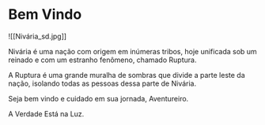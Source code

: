 # Bem Vindo

![[Nivária_sd.jpg]]

Nivária é uma nação com origem em inúmeras tribos, hoje unificada sob um reinado e com um estranho fenômeno, chamado Ruptura.

A Ruptura é uma grande muralha de sombras que divide a parte leste da nação, isolando todas as pessoas dessa parte de Nivária.

Seja bem vindo e cuidado em sua jornada, Aventureiro.


A Verdade Está na Luz.
